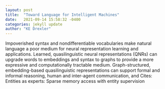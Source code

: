 ```yaml
---
layout: post
title:  "Toward Language for Intelligent Machines"
date:   2021-09-14 15:58:32 -0400
categories: jekyll update
author: "KE Drexler"
---
```

Impoverished syntax and nondifferentiable vocabularies make natural language a poor medium for neural representation learning and applications. Learned, quasilinguistic neural representations (QNRs) can upgrade words to embeddings and syntax to graphs to provide a more expressive and computationally tractable medium. Graph-structured, embedding-based quasilinguistic representations can support formal and informal reasoning, human and inter-agent communication, and Cites: Entities as experts: Sparse memory access with entity supervision